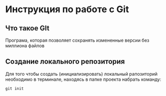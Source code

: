# **Инструкция по работе с Git**

## Что такое GIt

Програма, которая позволяет сохранять измененные версии без миллиона файлов

## Создание локального репозитория

Для того чтобы создать (инициализировать) локальный рапозиторий необходимо в терминале, находясь в папке проекта набрать команду:

    git init 
